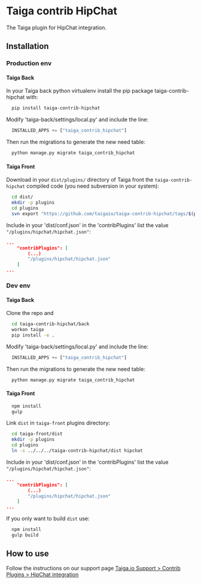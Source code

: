 Taiga contrib HipChat
=====================

The Taiga plugin for HipChat integration.

Installation
------------
### Production env

#### Taiga Back

In your Taiga back python virtualenv install the pip package taiga-contrib-hipchat with:

```bash
  pip install taiga-contrib-hipchat
```

Modify 'taiga-back/settings/local.py' and include the line:

```python
  INSTALLED_APPS += ["taiga_contrib_hipchat"]
```

Then run the migrations to generate the new need table:

```bash
  python manage.py migrate taiga_contrib_hipchat
```

#### Taiga Front

Download in your `dist/plugins/` directory of Taiga front the `taiga-contrib-hipchat` compiled code (you need subversion in your system):

```bash
  cd dist/
  mkdir -p plugins
  cd plugins
  svn export "https://github.com/taigaio/taiga-contrib-hipchat/tags/$(pip show taiga-contrib-hipchat | awk '/^Version: /{print $2}')/front/dist" "hipchat"
```

Include in your 'dist/conf.json' in the 'contribPlugins' list the value `"/plugins/hipchat/hipchat.json"`:

```json
...
    "contribPlugins": [
        (...)
        "/plugins/hipchat/hipchat.json"
    ]
...
```

### Dev env

#### Taiga Back

Clone the repo and

```bash
  cd taiga-contrib-hipchat/back
  workon taiga
  pip install -e .
```

Modify 'taiga-back/settings/local.py' and include the line:

```python
  INSTALLED_APPS += ["taiga_contrib_hipchat"]
```

Then run the migrations to generate the new need table:

```bash
  python manage.py migrate taiga_contrib_hipchat
```

#### Taiga Front

```bash
  npm install
  gulp
```

Link `dist` in `taiga-front` plugins directory:

```bash
  cd taiga-front/dist
  mkdir -p plugins
  cd plugins
  ln -s ../../../taiga-contrib-hipchat/dist hipchat
```

Include in your 'dist/conf.json' in the 'contribPlugins' list the value `"/plugins/hipchat/hipchat.json"`:

```json
...
    "contribPlugins": [
        (...)
        "/plugins/hipchat/hipchat.json"
    ]
...
```

If you only want to build `dist` use:

```bash
  npm install
  gulp build
```


How to use
----------

Follow the instructions on our support page [Taiga.io Support > Contrib Plugins > HipChat integration](https://taiga.io/support/hipchat-integration/ "Taiga.io Support > Contrib Plugins > HipChat integration")
